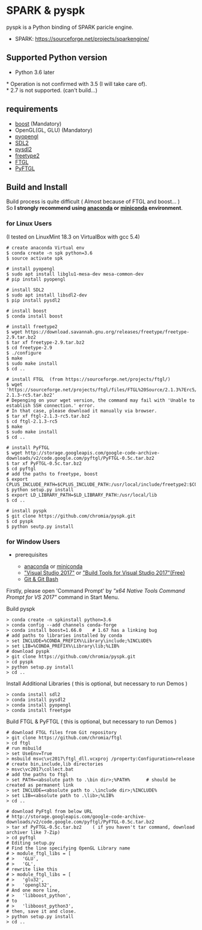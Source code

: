 # SPARK & pyspk

pyspk is a Python binding of SPARK paricle engine.

 - SPARK: <https://sourceforge.net/projects/sparkengine/>


## Supported Python version

 - Python 3.6 later


\* Operation is not confirmed with 3.5 (I will take care of).  
\* 2.7 is not supported. (can't build...)

## requirements

  - [boost](https://www.boost.org/) (Mandatory)
  - OpenGL(GL, GLU) (Mandatory)
  - [pyopengl](http://pyopengl.sourceforge.net/)
  - [SDL2](https://www.libsdl.org/)
  - [pysdl2](https://pysdl2.readthedocs.io/en/rel_0_9_6/install.html)
  - [freetype2](https://www.freetype.org/)
  - [FTGL](https://sourceforge.net/projects/ftgl/)
  - [PyFTGL](https://pypi.org/project/PyFTGL/)

## Build and Install

Build process is quite difficult ( Almost because of FTGL and boost... )  
So **I strongly recommend using [anaconda](https://www.anaconda.com/) or [miniconda](https://conda.io/miniconda.html) environment**.

###  for Linux Users

  (I tested on LinuxMint 18.3 on VirtualBox with gcc 5.4)

    # create anaconda Virtual env
    $ conda create -n spk python=3.6
    $ source activate spk

    # install pyopengl
    $ sudo apt install libglu1-mesa-dev mesa-common-dev
    # pip install pyopengl

    # install SDL2
    $ sudo apt install libsdl2-dev
    $ pip install pysdl2

    # install boost
    $ conda install boost

    # install freetype2
    $ wget https://download.savannah.gnu.org/releases/freetype/freetype-2.9.tar.bz2
    $ tar xf freetype-2.9.tar.bz2
    $ cd freetype-2.9
    $ ./configure
    $ make
    $ sudo make install
    $ cd ..

    # install FTGL  (from https://sourceforge.net/projects/ftgl/)
    $ wget 'https://sourceforge.net/projects/ftgl/files/FTGL%20Source/2.1.3%7Erc5/ftgl-2.1.3-rc5.tar.bz2'
    # Depenging on your wget version, the command may fail with 'Unable to establish SSH connection.' error.
    # In that case, please download it manually via browser.
    $ tar xf ftgl-2.1.3-rc5.tar.bz2
    $ cd ftgl-2.1.3-rc5
    $ make
    $ sudo make install
    $ cd ..

    # install PyFTGL
    $ wget http://storage.googleapis.com/google-code-archive-downloads/v2/code.google.com/pyftgl/PyFTGL-0.5c.tar.bz2
    $ tar xf PyFTGL-0.5c.tar.bz2
    $ cd pyftgl
    # add the paths to freetype, boost
    $ export CPLUS_INCLUDE_PATH=$CPLUS_INCLUDE_PATH:/usr/local/include/freetype2:$CONDA_PREFIX/include
    $ python setup.py install
    $ export LD_LIBRARY_PATH=$LD_LIBRARY_PATH:/usr/local/lib
    $ cd ..

    # install pyspk
    $ git clone https://github.com/chromia/pyspk.git
    $ cd pyspk
    $ python seutp.py install


###  for Window Users

 * prerequisites

    * [anaconda](https://www.anaconda.com/) or [miniconda](https://conda.io/miniconda.html)
    * ["Visual Studio 2017"](https://www.visualstudio.com/ja/downloads/) or ["Build Tools for Visual Studio 2017"(Free)](http://landinghub.visualstudio.com/visual-cpp-build-tools)  
    * [Git & Git Bash](https://gitforwindows.org/)

Firstly, please open 'Command Prompt' by *"x64 Native Tools Command Prompt for VS 2017"* command in Start Menu.
<br>

Build pyspk

    > conda create -n spkinstall python=3.6
    > conda config --add channels conda-forge
    > conda install boost=1.66.0    # 1.67 has a linking bug
    # add paths to libraries installed by conda
    > set INCLUDE=%CONDA_PREFIX%\Library\include;%INCLUDE%
    > set LIB=%CONDA_PREFIX%\Library\lib;%LIB%
    # download pyspk
    > git clone https://github.com/chromia/pyspk.git
    > cd pyspk
    > python setup.py install
    > cd ..

Install Additional Libraries ( this is optional, but necessary to run Demos )

    > conda install sdl2
    > conda install pysdl2
    > conda install pyopengl
    > conda install freetype

Build FTGL & PyFTGL ( this is optional, but necessary to run Demos )

    # download FTGL files from Git repository
    > git clone https://github.com/chromia/ftgl
    > cd ftgl
    # run msbuild
    > set UseEnv=True
    > msbuild msvc\vc2017\ftgl_dll.vcxproj /property:Configuration=release
    # create bin,include,lib directories
    > msvc\vc2017\collect.bat
    # add the paths to ftgl
    > set PATH=<absolute path to .\bin dir>;%PATH%      # should be created as permanent link
    > set INCLUDE=<absolute path to .\include dir>;%INCLUDE%
    > set LIB=<absolute path to .\lib>;%LIB%
    > cd ..

    # download PyFtgl from below URL
    # http://storage.googleapis.com/google-code-archive-downloads/v2/code.google.com/pyftgl/PyFTGL-0.5c.tar.bz2
    > tar xf PyFTGL-0.5c.tar.bz2    ( if you haven't tar command, download archiver like 7-Zip)
    > cd pyftgl
    # Editing setup.py
    # Find the line specifying OpenGL Library name
    # > module_ftgl_libs = [
    # >   'GLU',
    # >   'GL',
    # rewrite like this
    # > module_ftgl_libs = [
    # >   'glu32',
    # >   'opengl32',
    # And one more line,
    # >   'libboost_python',
    # to
    # >   'libboost_python3',
    # then, save it and close.
    > python setup.py install
    > cd ..

